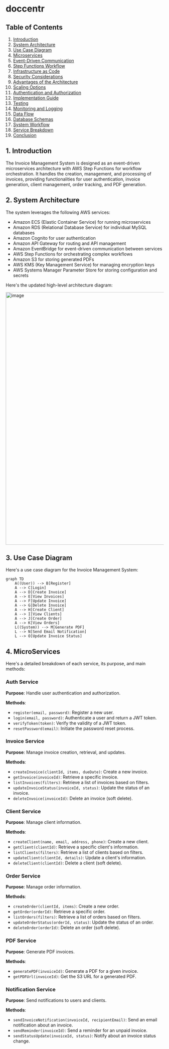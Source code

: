 # doccentr
## Table of Contents
1. [Introduction](#1-introduction)
2. [System Architecture](#2-system-architecture)
3. [Use Case Diagram](#3-use-case-diagram)
4. [Microservices](#4-microservices)
5. [Event-Driven Communication](#5-event-driven-communication)
6. [Step Functions Workflow](#6-step-functions-workflow)
7. [Infrastructure as Code](#7-infrastructure-as-code)
8. [Security Considerations](#8-security-considerations)
9. [Advantages of the Architecture](#9-advantages-of-the-architecture)
10. [Scaling Options](#10-scaling-options)
11. [Authentication and Authorization](#11-authentication-and-authorization)
12. [Implementation Guide](#12-implementation-guide)
13. [Testing](#13-testing)
14. [Monitoring and Logging](#14-monitoring-and-logging)
16. [Data Flow](#16-data-flow)
17. [Database Schemas](#17-database-schemas)
18. [System Workflow](#18-system-workflow)
19. [Service Breakdown](#19-service-breakdown)
20. [Conclusion](#15-conclusion)

## 1. Introduction

The Invoice Management System is designed as an event-driven microservices architecture with AWS Step Functions for workflow orchestration. It handles the creation, management, and processing of invoices, providing functionalities for user authentication, invoice generation, client management, order tracking, and PDF generation.

## 2. System Architecture

The system leverages the following AWS services:

- Amazon ECS (Elastic Container Service) for running microservices
- Amazon RDS (Relational Database Service) for individual MySQL databases
- Amazon Cognito for user authentication
- Amazon API Gateway for routing and API management
- Amazon EventBridge for event-driven communication between services
- AWS Step Functions for orchestrating complex workflows
- Amazon S3 for storing generated PDFs
- AWS KMS (Key Management Service) for managing encryption keys
- AWS Systems Manager Parameter Store for storing configuration and secrets

Here's the updated high-level architecture diagram:

<img width="806" alt="image" src="https://github.com/user-attachments/assets/2c317e8f-e132-49f7-ba5e-d48437572b68">

## 3. Use Case Diagram

Here's a use case diagram for the Invoice Management System:

```mermaid
graph TD
    A((User)) --> B[Register]
    A --> C[Login]
    A --> D[Create Invoice]
    A --> E[View Invoices]
    A --> F[Update Invoice]
    A --> G[Delete Invoice]
    A --> H[Create Client]
    A --> I[View Clients]
    A --> J[Create Order]
    A --> K[View Orders]
    L((System)) --> M[Generate PDF]
    L --> N[Send Email Notification]
    L --> O[Update Invoice Status]
```
## 4.  MicroServices

Here's a detailed breakdown of each service, its purpose, and main methods:

### Auth Service

**Purpose**: Handle user authentication and authorization.

**Methods**:
- `register(email, password)`: Register a new user.
- `login(email, password)`: Authenticate a user and return a JWT token.
- `verifyToken(token)`: Verify the validity of a JWT token.
- `resetPassword(email)`: Initiate the password reset process.

### Invoice Service

**Purpose**: Manage invoice creation, retrieval, and updates.

**Methods**:
- `createInvoice(clientId, items, dueDate)`: Create a new invoice.
- `getInvoice(invoiceId)`: Retrieve a specific invoice.
- `listInvoices(filters)`: Retrieve a list of invoices based on filters.
- `updateInvoiceStatus(invoiceId, status)`: Update the status of an invoice.
- `deleteInvoice(invoiceId)`: Delete an invoice (soft delete).

### Client Service

**Purpose**: Manage client information.

**Methods**:
- `createClient(name, email, address, phone)`: Create a new client.
- `getClient(clientId)`: Retrieve a specific client's information.
- `listClients(filters)`: Retrieve a list of clients based on filters.
- `updateClient(clientId, details)`: Update a client's information.
- `deleteClient(clientId)`: Delete a client (soft delete).

### Order Service

**Purpose**: Manage order information.

**Methods**:
- `createOrder(clientId, items)`: Create a new order.
- `getOrder(orderId)`: Retrieve a specific order.
- `listOrders(filters)`: Retrieve a list of orders based on filters.
- `updateOrderStatus(orderId, status)`: Update the status of an order.
- `deleteOrder(orderId)`: Delete an order (soft delete).

### PDF Service

**Purpose**: Generate PDF invoices.

**Methods**:
- `generatePDF(invoiceId)`: Generate a PDF for a given invoice.
- `getPDFUrl(invoiceId)`: Get the S3 URL for a generated PDF.

### Notification Service

**Purpose**: Send notifications to users and clients.

**Methods**:
- `sendInvoiceNotification(invoiceId, recipientEmail)`: Send an email notification about an invoice.
- `sendReminder(invoiceId)`: Send a reminder for an unpaid invoice.
- `sendStatusUpdate(invoiceId, status)`: Notify about an invoice status change.
